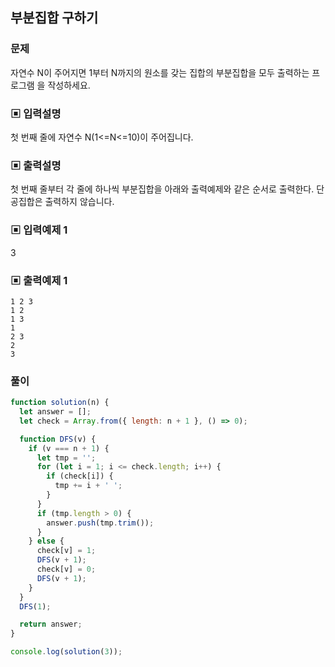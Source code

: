 ## 부분집합 구하기

### 문제

자연수 N이 주어지면 1부터 N까지의 원소를 갖는 집합의 부분집합을 모두 출력하는 프로그램
을 작성하세요.

### ▣ 입력설명

첫 번째 줄에 자연수 N(1<=N<=10)이 주어집니다.

### ▣ 출력설명

첫 번째 줄부터 각 줄에 하나씩 부분집합을 아래와 출력예제와 같은 순서로 출력한다.
단 공집합은 출력하지 않습니다.

### ▣ 입력예제 1

3

### ▣ 출력예제 1

```
1 2 3
1 2
1 3
1
2 3
2
3
```

### 풀이

```js
function solution(n) {
  let answer = [];
  let check = Array.from({ length: n + 1 }, () => 0);

  function DFS(v) {
    if (v === n + 1) {
      let tmp = '';
      for (let i = 1; i <= check.length; i++) {
        if (check[i]) {
          tmp += i + ' ';
        }
      }
      if (tmp.length > 0) {
        answer.push(tmp.trim());
      }
    } else {
      check[v] = 1;
      DFS(v + 1);
      check[v] = 0;
      DFS(v + 1);
    }
  }
  DFS(1);

  return answer;
}

console.log(solution(3));
```

